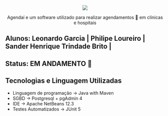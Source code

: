 <div align="center">
<img src="https://user-images.githubusercontent.com/37093580/158032607-ddfa4184-d999-4b46-8d87-9de97dad913e.png" />
</div>
<p align="center">Agendaí e um software utilizado para realizar agendamentos 📅 em clínicas e hospitais</p>

## Alunos: Leonardo Garcia | Philipe Loureiro | Sander Henrique Trindade Brito |

## Status: EM ANDAMENTO 🔨

## Tecnologias e Linguagem Utilizadas

* Linguagem de programação -> Java with Maven
* SGBD -> Postgresql + pgAdmin 4
* IDE -> Apache NetBeans 12.3
* Testes Automatizados -> JUnit 5
